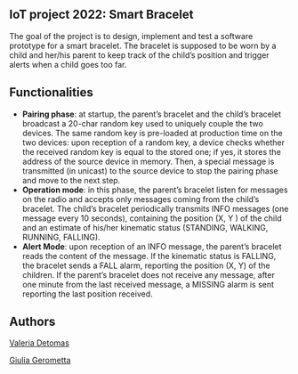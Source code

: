 ## IoT project 2022: Smart Bracelet

The goal of the project is to design, implement and test a software prototype for a smart bracelet. The bracelet is supposed to be worn by a child and her/his parent to keep track of the child’s position and trigger alerts when a child goes too far.

## Functionalities 

- **Pairing phase**: at startup, the parent’s bracelet and the child’s bracelet broadcast a 20-char random key used to uniquely couple the two devices. The same random key is pre-loaded at production time on the two devices: upon reception of a random key, a device checks whether the received random key is equal to the stored one; if yes, it stores the address of the source device in memory. Then, a special message is transmitted (in unicast) to the source device to stop the pairing phase and move to the next step.
- **Operation mode**: in this phase, the parent’s bracelet listen for messages on the radio and accepts only messages coming from the child’s bracelet. The child’s bracelet periodically transmits INFO messages (one message every 10 seconds), containing the position (X, Y ) of the child and an estimate of his/her kinematic status (STANDING, WALKING, RUNNING, FALLING).
- **Alert Mode**: upon reception of an INFO message, the parent’s bracelet reads the content of the message. If the kinematic status is FALLING, the bracelet sends a FALL alarm, reporting the position (X, Y) of the children. If the parent’s bracelet does not receive any message, after one minute from the last received message, a MISSING alarm is sent reporting the last position received.

## Authors
[Valeria Detomas](https://github.com/valeriadetomas)

[Giulia Gerometta](https://github.com/giuliagerometta)
